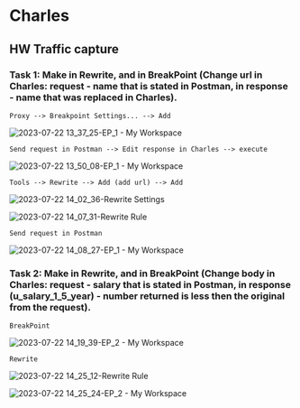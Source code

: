 # Charles

## HW Traffic capture

### Task 1: Make in Rewrite, and in BreakPoint (Change url in Charles: request - name that is stated in Postman, in response - name that was replaced in Charles).

`Proxy --> Breakpoint Settings... --> Add`

![2023-07-22 13_37_25-EP_1 - My Workspace](https://github.com/KseniyaKom/Charles/assets/111349889/d84e3d00-6c68-4b07-bd74-3ea4dd8d7cb3)

`Send request in Postman --> Edit response in Charles --> execute`

![2023-07-22 13_50_08-EP_1 - My Workspace](https://github.com/KseniyaKom/Charles/assets/111349889/6b5c8229-2d08-43c3-b9d3-fd61e43f135a)

`Tools --> Rewrite --> Add (add url) --> Add`

![2023-07-22 14_02_36-Rewrite Settings](https://github.com/KseniyaKom/Charles/assets/111349889/ebb24ca4-7970-4227-90c4-2f34d159213e)

![2023-07-22 14_07_31-Rewrite Rule](https://github.com/KseniyaKom/Charles/assets/111349889/9ea29742-820a-4a55-80fb-5d84aa165040)

`Send request in Postman`

![2023-07-22 14_08_27-EP_1 - My Workspace](https://github.com/KseniyaKom/Charles/assets/111349889/4f069747-2ff2-464b-a57f-f83a7fec77ad)

### Task 2: Make in Rewrite, and in BreakPoint (Change body in Charles: request - salary that is stated in Postman, in response (u_salary_1_5_year) - number returned is less then the original from the request).

`BreakPoint`

![2023-07-22 14_19_39-EP_2 - My Workspace](https://github.com/KseniyaKom/Charles/assets/111349889/9cc7e1df-6e76-4ff9-a3a2-bc91effeb5ae)

`Rewrite`

![2023-07-22 14_25_12-Rewrite Rule](https://github.com/KseniyaKom/Charles/assets/111349889/a6f2a3ec-6789-469a-885f-cce8f2d0a323)

![2023-07-22 14_25_24-EP_2 - My Workspace](https://github.com/KseniyaKom/Charles/assets/111349889/75e68ad5-713e-49df-9bdf-e16f168195b7)

